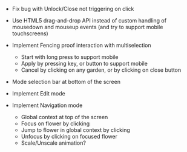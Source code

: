 - Fix bug with Unlock/Close not triggering on click

- Use HTML5 drag-and-drop API instead of custom handling of mousedown and
  mouseup events (and try to support mobile touchscreens)

- Implement Fencing proof interaction with multiselection
  - Start with long press to support mobile
  - Apply by pressing key, or button to support mobile
  - Cancel by clicking on any garden, or by clicking on close button

- Mode selection bar at bottom of the screen

- Implement Edit mode

- Implement Navigation mode
  - Global context at top of the screen
  - Focus on flower by clicking
  - Jump to flower in global context by clicking
  - Unfocus by clicking on focused flower
  - Scale/Unscale animation?